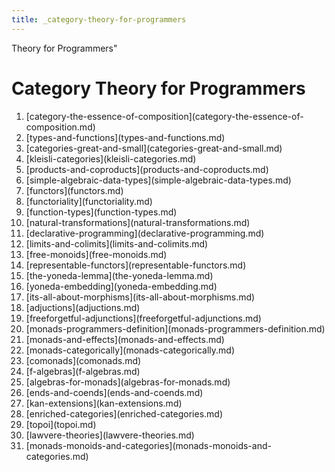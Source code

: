 ```yaml
---
title: _category-theory-for-programmers
---
```


Theory for Programmers\"

# Category Theory for Programmers

1.  \[category-the-essence-of-composition](category-the-essence-of-composition.md)
2.  \[types-and-functions](types-and-functions.md)
3.  \[categories-great-and-small](categories-great-and-small.md)
4.  \[kleisli-categories](kleisli-categories.md)
5.  \[products-and-coproducts](products-and-coproducts.md)
6.  \[simple-algebraic-data-types](simple-algebraic-data-types.md)
7.  \[functors](functors.md)
8.  \[functoriality](functoriality.md)
9.  \[function-types](function-types.md)
10. \[natural-transformations](natural-transformations.md)
11. \[declarative-programming](declarative-programming.md)
12. \[limits-and-colimits](limits-and-colimits.md)
13. \[free-monoids](free-monoids.md)
14. \[representable-functors](representable-functors.md)
15. \[the-yoneda-lemma](the-yoneda-lemma.md)
16. \[yoneda-embedding](yoneda-embedding.md)
17. \[its-all-about-morphisms](its-all-about-morphisms.md)
18. \[adjuctions](adjuctions.md)
19. \[freeforgetful-adjunctions](freeforgetful-adjunctions.md)
20. \[monads-programmers-definition](monads-programmers-definition.md)
21. \[monads-and-effects](monads-and-effects.md)
22. \[monads-categorically](monads-categorically.md)
23. \[comonads](comonads.md)
24. \[f-algebras](f-algebras.md)
25. \[algebras-for-monads](algebras-for-monads.md)
26. \[ends-and-coends](ends-and-coends.md)
27. \[kan-extensions](kan-extensions.md)
28. \[enriched-categories](enriched-categories.md)
29. \[topoi](topoi.md)
30. \[lawvere-theories](lawvere-theories.md)
31. \[monads-monoids-and-categories](monads-monoids-and-categories.md)
